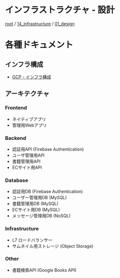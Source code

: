 # インフラストラクチャ - 設計

[root](./../../../README.md) 
/ [14_infrastructure](./../README.md) 
/ [01_design](./README.md)

# 各種ドキュメント

## インフラ構成

* [GCP - インフラ構成](./../11_gcp/README.md)

## アーキテクチャ

### Frontend

* ネイティブアプリ
* 管理用Webアプリ

### Backend

* 認証用API (Firebase Authentication)
* ユーザ管理用API
* 書籍管理用API
* ECサイト用API

### Database

* 認証用DB (Firebase Authentication)
* ユーザー管理用DB (MySQL)
* 書籍管理用DB (MySQL)
* ECサイト用DB (MySQL)
* メッセージ管理用DB (NoSQL)

### Infrastructure

* L7 ロードバランサー
* サムネイル用ストレージ (Object Storage)

### Other

* 書籍検索API (Google Books API)
